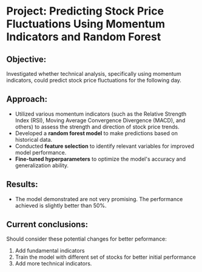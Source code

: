 

# **Project: Predicting Stock Price Fluctuations Using Momentum Indicators and Random Forest**

## **Objective:** 
Investigated whether technical analysis, specifically using momentum indicators, could predict stock price fluctuations for the following day.
## **Approach:**
  - Utilized various momentum indicators (such as the Relative Strength Index (RSI), Moving Average Convergence Divergence (MACD), and others) to assess the strength and direction of stock price trends.
  - Developed a **random forest model** to make predictions based on historical data.
  - Conducted **feature selection** to identify relevant variables for improved model performance.
  - **Fine-tuned hyperparameters** to optimize the model's accuracy and generalization ability.
## **Results:**
  - The model demonstrated are not very promising. The performance achieved is slightly better than 50%.
## **Current conclusions:**
Should consider these potential changes for better peformance:
  1. Add fundamental indicators
  2. Train the model with different set of stocks for better initial performance
  3. Add more technical indicators.
